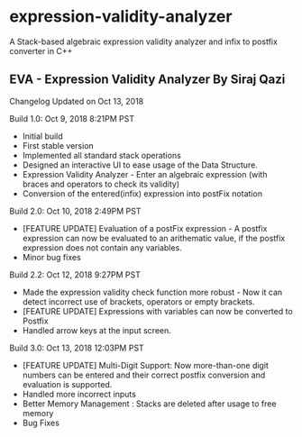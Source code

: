 # expression-validity-analyzer
A Stack-based algebraic expression validity analyzer and infix to postfix converter in C++

EVA - Expression Validity Analyzer
By Siraj Qazi
-------------------------------------
Changelog Updated on Oct 13, 2018

Build 1.0:
Oct 9, 2018 8:21PM PST

   - Initial build
   - First stable version
   - Implemented all standard stack operations
   - Designed an interactive UI to ease usage of the Data Structure.
   - Expression Validity Analyzer - Enter an algebraic expression (with braces and
     operators to check its validity)
   - Conversion of the entered(infix) expression into postFix notation

Build 2.0:
Oct 10, 2018 2:49PM PST

   - [FEATURE UPDATE] Evaluation of a postFix expression - A postfix expression
     can now be evaluated to an arithematic value, if the postfix expression
     does not contain any variables.
   - Minor bug fixes

Build 2.2:
Oct 12, 2018 9:27PM PST
    
   - Made the expression validity check function more robust - Now it can detect
     incorrect use of brackets, operators or empty brackets.
   - [FEATURE UPDATE] Expressions with variables can now be converted to Postfix
   - Handled arrow keys at the input screen.

Build 3.0:
Oct 13, 2018 12:03PM PST

   - [FEATURE UPDATE] Multi-Digit Support: Now more-than-one digit numbers can be        entered and their correct postfix conversion and evaluation is supported.
   - Handled more incorrect inputs
   - Better Memory Management : Stacks are deleted after usage to free memory
   - Bug Fixes
